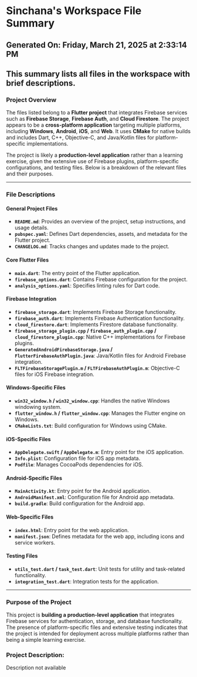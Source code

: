 # Sinchana's Workspace File Summary
## Generated On: Friday, March 21, 2025 at 2:33:14 PM
This summary lists all files in the workspace with brief descriptions.
---
### Project Overview

The files listed belong to a **Flutter project** that integrates Firebase services such as **Firebase Storage**, **Firebase Auth**, and **Cloud Firestore**. The project appears to be a **cross-platform application** targeting multiple platforms, including **Windows**, **Android**, **iOS**, and **Web**. It uses **CMake** for native builds and includes Dart, C++, Objective-C, and Java/Kotlin files for platform-specific implementations.

The project is likely a **production-level application** rather than a learning exercise, given the extensive use of Firebase plugins, platform-specific configurations, and testing files. Below is a breakdown of the relevant files and their purposes.

---

### File Descriptions

#### General Project Files
- **`README.md`**: Provides an overview of the project, setup instructions, and usage details.
- **`pubspec.yaml`**: Defines Dart dependencies, assets, and metadata for the Flutter project.
- **`CHANGELOG.md`**: Tracks changes and updates made to the project.

#### Core Flutter Files
- **`main.dart`**: The entry point of the Flutter application.
- **`firebase_options.dart`**: Contains Firebase configuration for the project.
- **`analysis_options.yaml`**: Specifies linting rules for Dart code.

#### Firebase Integration
- **`firebase_storage.dart`**: Implements Firebase Storage functionality.
- **`firebase_auth.dart`**: Implements Firebase Authentication functionality.
- **`cloud_firestore.dart`**: Implements Firestore database functionality.
- **`firebase_storage_plugin.cpp` / `firebase_auth_plugin.cpp` / `cloud_firestore_plugin.cpp`**: Native C++ implementations for Firebase plugins.
- **`GeneratedAndroidFirebaseStorage.java` / `FlutterFirebaseAuthPlugin.java`**: Java/Kotlin files for Android Firebase integration.
- **`FLTFirebaseStoragePlugin.m` / `FLTFirebaseAuthPlugin.m`**: Objective-C files for iOS Firebase integration.

#### Windows-Specific Files
- **`win32_window.h` / `win32_window.cpp`**: Handles the native Windows windowing system.
- **`flutter_window.h` / `flutter_window.cpp`**: Manages the Flutter engine on Windows.
- **`CMakeLists.txt`**: Build configuration for Windows using CMake.

#### iOS-Specific Files
- **`AppDelegate.swift` / `AppDelegate.m`**: Entry point for the iOS application.
- **`Info.plist`**: Configuration file for iOS app metadata.
- **`Podfile`**: Manages CocoaPods dependencies for iOS.

#### Android-Specific Files
- **`MainActivity.kt`**: Entry point for the Android application.
- **`AndroidManifest.xml`**: Configuration file for Android app metadata.
- **`build.gradle`**: Build configuration for the Android app.

#### Web-Specific Files
- **`index.html`**: Entry point for the web application.
- **`manifest.json`**: Defines metadata for the web app, including icons and service workers.

#### Testing Files
- **`utils_test.dart` / `task_test.dart`**: Unit tests for utility and task-related functionality.
- **`integration_test.dart`**: Integration tests for the application.

---

### Purpose of the Project

This project is **building a production-level application** that integrates Firebase services for authentication, storage, and database functionality. The presence of platform-specific files and extensive testing indicates that the project is intended for deployment across multiple platforms rather than being a simple learning exercise. 
### Project Description:
 Description not available
